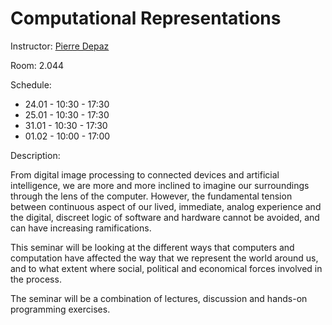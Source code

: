 # Computational Representations


Instructor: [Pierre Depaz](p.depaz@filmuniversitaet.de)

Room: 2.044

Schedule:
- 24.01 - 10:30 - 17:30
- 25.01 - 10:30 - 17:30
- 31.01 - 10:30 - 17:30
- 01.02 - 10:00 - 17:00


Description:

From digital image processing to connected devices and artificial intelligence, we are more and more inclined to imagine our surroundings through the lens of the computer. However, the fundamental tension between continuous aspect of our lived, immediate, analog experience and the digital, discreet logic of software and hardware cannot be avoided, and can have increasing ramifications.

This seminar will be looking at the different ways that computers and computation have affected the way that we represent the world around us, and to what extent where social, political and economical forces involved in the process.

The seminar will be a combination of lectures, discussion and hands-on programming exercises.
